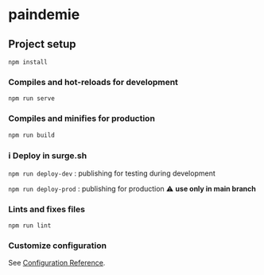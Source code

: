 # paindemie

## Project setup
```
npm install
```

### Compiles and hot-reloads for development
```
npm run serve
```

### Compiles and minifies for production
```
npm run build
```

### ℹ️ Deploy in surge.sh
```npm run deploy-dev``` : publishing for testing during development

```npm run deploy-prod``` : publishing for production ⚠️ **use only in main branch**

### Lints and fixes files
```
npm run lint
```

### Customize configuration
See [Configuration Reference](https://cli.vuejs.org/config/).
